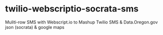 # twilio-webscriptio-socrata-sms
Muliti-row SMS with Webscript.io to Mashup Twilio SMS &amp; Data.Oregon.gov json (socrata) &amp; google maps
